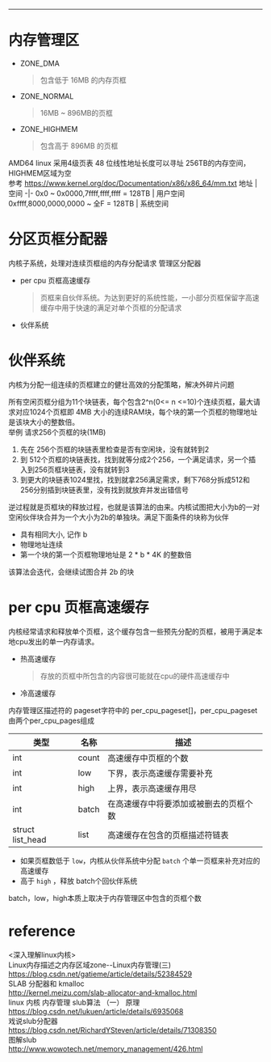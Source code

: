 
---

# 内存管理区
- ZONE_DMA
  > 包含低于 16MB 的内存页框
- ZONE_NORMAL
  > 16MB ~ 896MB的页框
- ZONE_HIGHMEM
  > 包含高于 896MB 的页框

AMD64 linux 采用4级页表 48 位线性地址长度可以寻址 256TB的内存空间，HIGHMEM区域为空  
参考 <https://www.kernel.org/doc/Documentation/x86/x86_64/mm.txt>
地址 | 空间
-|-
0x0 ~ 0x0000,7ffff,ffff,ffff = 128TB | 用户空间
0xffff,8000,0000,0000 ~ 全F = 128TB  | 系统空间

# 分区页框分配器
内核子系统，处理对连续页框组的内存分配请求
管理区分配器
- per cpu 页框高速缓存
  > 页框来自伙伴系统。为达到更好的系统性能，一小部分页框保留字高速缓存中用于快速的满足对单个页框的分配请求
- 伙伴系统

# 伙伴系统
内核为分配一组连续的页框建立的健壮高效的分配策略，解决外碎片问题

所有空闲页框分组为11个块链表，每个包含2^n(0<= n <=10)个连续页框，最大请求对应1024个页框即 4MB 大小的连续RAM块，每个块的第一个页框的物理地址是该块大小的整数倍。  
举例 请求256个页框的块(1MB)  
1. 先在 256个页框的块链表里检查是否有空闲块，没有就转到2
2. 到 512个页框的块链表找，找到就等分成2个256，一个满足请求，另一个插入到256页框块链表，没有就转到3
3. 到更大的块链表1024里找，找到就拿256满足需求，剩下768分拆成512和256分别插到块链表里，没有找到就放弃并发出错信号

逆过程就是页框块的释放过程，也就是该算法的由来。内核试图把大小为b的一对空闲伙伴块合并为一个大小为2b的单独块。满足下面条件的块称为伙伴
- 具有相同大小, 记作 b
- 物理地址连续
- 第一个块的第一个页框物理地址是 2 * b * 4K 的整数倍

该算法会迭代，会继续试图合并 2b 的块

# per cpu 页框高速缓存
内核经常请求和释放单个页框，这个缓存包含一些预先分配的页框，被用于满足本地cpu发出的单一内存请求。
- 热高速缓存
  > 存放的页框中所包含的内容很可能就在cpu的硬件高速缓存中
- 冷高速缓存

内存管理区描述符的 pageset字符中的 per_cpu_pageset[]，per_cpu_pageset由两个per_cpu_pages组成

类型 | 名称 | 描述
-|-|-
int | count | 高速缓存中页框的个数
int | low | 下界，表示高速缓存需要补充
int | high | 上界，表示高速缓存用尽
int | batch | 在高速缓存中将要添加或被删去的页框个数
struct list_head | list | 高速缓存在包含的页框描述符链表
- 如果页框数低于 `low`，内核从伙伴系统中分配 `batch` 个单一页框来补充对应的高速缓存
- 高于 `high` ，释放 batch个回伙伴系统

batch，low，high本质上取决于内存管理区中包含的页框个数

# reference
<深入理解linux内核>  
Linux内存描述之内存区域zone--Linux内存管理(三)  
<https://blog.csdn.net/gatieme/article/details/52384529>  
SLAB 分配器和 kmalloc  
<http://kernel.meizu.com/slab-allocator-and-kmalloc.html>  
linux 内核 内存管理 slub算法 （一） 原理
<https://blog.csdn.net/lukuen/article/details/6935068>  
戏说slub分配器
<https://blog.csdn.net/RichardYSteven/article/details/71308350>  
图解slub  
<http://www.wowotech.net/memory_management/426.html>  